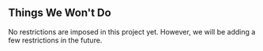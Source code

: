 ## Things We Won't Do
No restrictions are imposed in this project yet. However, we will be adding a few restrictions in the future.
